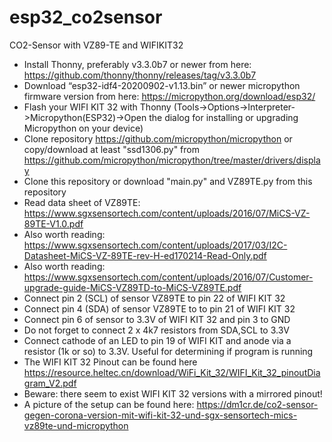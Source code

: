# esp32_co2sensor
CO2-Sensor with VZ89-TE and WIFIKIT32

- Install Thonny, preferably v3.3.0b7 or newer from here: https://github.com/thonny/thonny/releases/tag/v3.3.0b7
- Download “esp32-idf4-20200902-v1.13.bin” or newer micropython firmware version from here: https://micropython.org/download/esp32/
- Flash your WIFI KIT 32 with Thonny (Tools->Options->Interpreter->Micropython(ESP32)->Open the dialog for installing or upgrading Micropython on your device)
- Clone repository https://github.com/micropython/micropython or copy/download at least "ssd1306.py" from https://github.com/micropython/micropython/tree/master/drivers/display
- Clone this repository or download "main.py" and VZ89TE.py from this repository
- Read data sheet of VZ89TE: https://www.sgxsensortech.com/content/uploads/2016/07/MiCS-VZ-89TE-V1.0.pdf
- Also worth reading: https://www.sgxsensortech.com/content/uploads/2017/03/I2C-Datasheet-MiCS-VZ-89TE-rev-H-ed170214-Read-Only.pdf
- Also worth reading: https://www.sgxsensortech.com/content/uploads/2016/07/Customer-upgrade-guide-MiCS-VZ89TD-to-MiCS-VZ89TE.pdf
- Connect pin 2 (SCL) of sensor VZ89TE to pin 22 of WIFI KIT 32
- Connect pin 4 (SDA) of sensor VZ89TE to to pin 21 of WIFI KIT 32
- Connect pin 6 of sensor to 3.3V of WIFI KIT 32 and pin 3 to GND
- Do not forget to connect 2 x 4k7 resistors from SDA,SCL to 3.3V
- Connect cathode of an LED to pin 19 of WIFI KIT and anode via a resistor (1k or so) to 3.3V. Useful for determining if program is running
- The WIFI KIT 32 Pinout can be found here https://resource.heltec.cn/download/WiFi_Kit_32/WIFI_Kit_32_pinoutDiagram_V2.pdf
- Beware: there seem to exist WIFI KIT 32 versions with a mirrored pinout!
- A picture of the setup can be found here: https://dm1cr.de/co2-sensor-gegen-corona-version-mit-wifi-kit-32-und-sgx-sensortech-mics-vz89te-und-micropython
   
